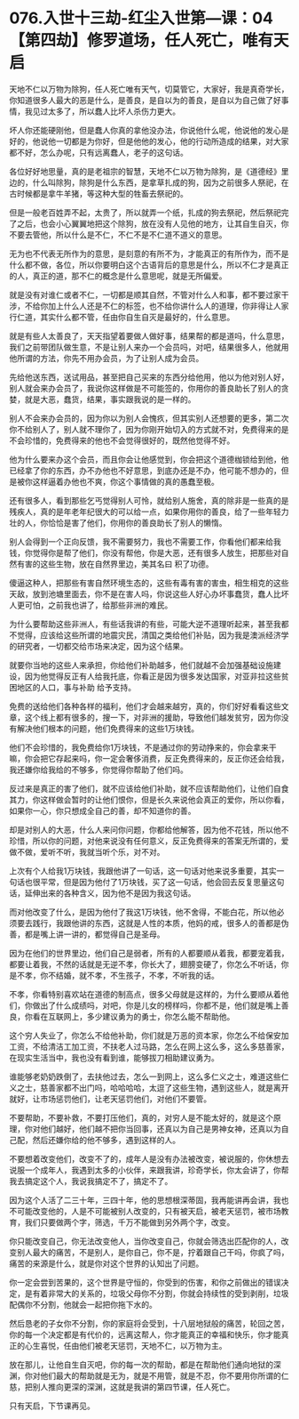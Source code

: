 # 076.入世十三劫-红尘入世第—课：04【第四劫】修罗道场，任人死亡，唯有天启

天地不仁以万物为除狗，任人死亡唯有天气，切莫管它，大家好，我是真奇学长，你知道很多人最大的恶是什么，是善良，是自以为的善良，是自以为自己做了好事情，我见过太多了，所以蠢人比坏人杀伤力更大。

坏人你还能硬刚他，但是蠢人你真的拿他没办法，你说他什么呢，他说他的发心是好的，他说他一切都是为你好，但是他他的发心，他的行动所造成的结果，对大家都不好，怎么办呢，只有远离蠢人，老子的这句话。

各位好好地思量，真的是老祖宗的智慧，天地不仁以万物为除狗，是《道德经》里边的，什么叫除狗，除狗是什么东西，是拿草扎成的狗，因为之前很多人祭祀，在古时候都是拿牛羊猪，等这种大型的牲畜去祭祀的。

但是一般老百姓弄不起，太贵了，所以就弄一个纸，扎成的狗去祭祀，然后祭祀完了之后，也会小心翼翼地把这个除狗，放在没有人见他的地方，让其自生自灭，你不要去管他，所以什么是不仁，不仁不是不仁道不道义的意思。

无为也不代表无所作为的意思，是刻意的有所不为，才能真正的有所作为，而不是什么都不做，各位，所以你要明白这个古语背后的意思是什么，所以不仁才是真正的人，真正的道，那不仁的概念是什么意思呢，就是无所偏爱。

就是没有对谁仁或者不仁，一切都是顺其自然，不管对什么人和事，都不要过家干涉，不给你加上什么人还是不仁的标签，也不给你讲什么人的道理，你非得让人家行仁道，其实什么都不管，任由你自生自灭是最好的，什么意思。

就是有些人太善良了，天天指望着要做人做好事，结果帮的都是道吗，什么意思，我们之前带团队做生意，不是让别人来办一个会员吗，对吧，结果很多人，他就用他所谓的方法，你先不用办会员，为了让别人成为会员。

先给他送东西，送试用品，甚至把自己买来的东西分给他用，他以为他对别人好，别人就会来办会员了，我说你这样做是不可能签的，你用你的善良助长了别人的贪婪，就是大恶，蠢货，结果，事实跟我说的是一样的。

别人不会来办会员的，因为你以为别人会愧疚，但其实别人还想要的更多，第二次你不给别人了，别人就不理你了，因为你刚开始切入的方式就不对，免费得来的是不会珍惜的，免费得来的他也不会觉得很好的，既然他觉得不好。

他为什么要来办这个会员，而且你会让他感觉到，你会把这个道德枷锁给到他，他已经拿了你的东西，办不办他也不好意思，到底办还是不办，他可能不想办的，但是被你这样逼着办他也不爽，你这个事情做的真的愚蠢至极。

还有很多人，看到那些乞丐觉得别人可怜，就给别人施舍，真的除非是一些真的是残疾人，真的是年老年纪很大的可以给一点，如果你用你的善良，给了一些年轻力壮的人，你恰恰是害了他们，你用你的善良助长了别人的懒惰。

别人会得到一个正向反馈，我不需要努力，我也不需要工作，你看他们都来给我钱，你觉得你是帮了他们，你没有帮他，你是大恶，还有很多人放生，把那些对自然有害的这些生物，放在自然界里边，美其名曰 积了功德。

傻逼这种人，把那些有害自然环境生态的，这些有毒有害的害虫，相生相克的这些天敌，放到池塘里面去，你不是在害人吗，你说这些人好心办坏事蠢货，蠢人比坏人更可怕，之前我也讲了，给那些非洲的难民。

为什么要帮助这些非洲人，有些话我讲的有些，可能大逆不道理听起来，甚至我都不觉得，应该给这些所谓的地震灾民，清国之类给他们补贴，因为我是澳派经济学的研究者，一切都交给市场来决定，因为这个结果。

就要你当地的这些人来承担，你给他们补助越多，他们就越不会加强基础设施建设，因为他觉得反正有人给我托底，你看正是因为很多发达国家，对亚非拉这些贫困地区的人口，事与补助 给予支持。

免费的送给他们各种各样的福利，他们才会越来越穷，真的，你们好好看看这些文章，这个线上都有很多的，搜一下，对非洲的援助，导致他们越发贫穷，因为你没有解决他们根本的问题，他们免费得来的这些1万块钱。

他们不会珍惜的，我免费给你1万块钱，不是通过你的劳动挣来的，你会拿来干嘛，你会把它存起来吗，你一定会奢侈消费，反正免费得来的，反正你还会给我，我还嫌你给我给的不够多，你觉得你帮助了他们吗。

反过来是真正的害了他们，就不应该给他们补助，就不应该帮助他们，让他们自食其力，你这样做会暂时的让他们恨你，但是长久来说他会真正的爱你，所以你看，如果你一心，你只想成全自己的善，却不知道你的善。

却是对别人的大恶，什么人来问你问题，你都给他解答，因为他不花钱，所以他不珍惜，所以你的问题，对他来说没有任何意义，反正免费得来的答案无所谓的，爱做不做，爱听不听，我就当听个乐，对不对。

上次有个人给我1万块钱，我跟他讲了一句话，这一句话对他来说多重要，其实一句话也很平常，但是因为他付了1万块钱，买了这一句话，他会回去反复思量这句话，延伸出来的各种含义，因为他不是因为我这句话。

而对他改变了什么，是因为他付了我这1万块钱，他不舍得，不能白花，所以他必须要去践行，我跟他讲的东西，这就是人性的本质，他妈的戒，很多人的善都是伪善，都是嘴上讲一讲的，都觉得自己是圣母。

因为在他们的世界里边，他们自己是弱者，所有的人都要顺从着我，都要宠着我，都要让着我，不然的话就是无逆不孝，你长大了，翅膀变硬了，你怎么不听话，你是不孝，你不结婚，就不孝，不生孩子，不孝，不听我的话。

不孝，你看特别喜欢站在道德的制高点，很多父母就是这样的，为什么要顺从着他们，你做出了什么成绩吗，对吧，你是儿女的榜样吗，你都不是，他们就是嘴上善良，你看在互联网上，多少建议勇为的勇士，你怎么能不帮助他。

这个穷人失业了，你怎么不给他补助，你们就是万恶的资本家，你怎么不给保安加工资，不给清洁工加工资，不扶老人过马路，怎么在网上这么多，这么多慈善家，在现实生活当中，我也没有看到谁，能够拔刀相助建议勇为。

谁能够老奶奶跌倒了，去扶他过去，怎么一到网上，这么多仁义之士，难道这些仁义之士，慈善家都不出门吗，哈哈哈哈，太逗了这些生物，遇到这些人，就是离开就好，让市场惩罚他们，让老天惩罚他们，对他们不要管。

不要帮助，不要补救，不要打压他们，真的，对穷人是不能太好的，就是这个原理，你对他们越好，他们越不把你当回事，还真以为自己是男神女神，还真以为自己配，然后还嫌你给的他不够多，遇到这样的人。

不要想着改变他们，改变不了的，成年人是没有办法被改变，被说服的，你休想去说服一个成年人，我遇到太多的小伙伴，来跟我讲，珍奇学长，你太会讲了，你帮我去搞定这个人，我说我搞定不了，搞定不了。

因为这个人活了二三十年，三四十年，他的思想根深蒂固，我再能讲再会讲，我也不可能改变他的，人是不可能被别人改变的，只有被天启，被老天惩罚，被市场教育，我们只要做两个字，筛选，千万不能做到另外两个字，改变。

你只能改变自己，你无法改变他人，当你改变自己，你就会筛选出匹配你的人，改变别人最大的痛苦，不是别人，是你自己，你不是，拧着跟自己干吗，你疯了吗，痛苦的来源是什么，就是你对这个世界的认知出了问题。

你一定会尝到苦果的，这个世界是守恒的，你受到的伤害，和你之前做出的错误决定，是有着非常大的关系的，垃圾父母你不分割，你就会持续性的受到剥削，垃圾配偶你不分割，他就会一起把你拖下水的。

然后恳老的子女你不分割，你的家庭将会受到，十八层地狱般的痛苦，轮回之苦，你的每一个决定都是有代价的，远离这帮人，你才能真正的幸福和快乐，你才能真正的心生喜悦，任由他们被老天惩罚，天地不仁，以万物为主。

放在那儿，让他自生自灭吧，你的每一次的帮助，都是在帮助他们通向地狱的深渊，你对他们最大的帮助就是无为，就是不用管，就是不忍，你不要用你所谓的仁慈，把别人推向更深的深渊，这就是我讲的第四节课，任人死亡。

只有天启，下节课再见。